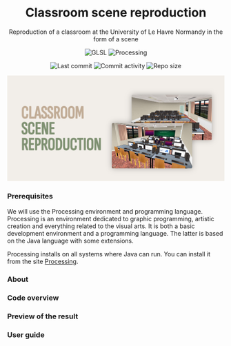 <p align="center">
  <h1 align="center">Classroom scene reproduction</h2>
  <p align="center">Reproduction of a classroom at the University of Le Havre Normandy in the form of a scene</p>
</p>

<p align="center">
  <img alt="GLSL" src="https://img.shields.io/badge/-GLSL-548EF5?style=flat&logo=glsl&logoColor=white" />
  <img alt="Processing" src="https://img.shields.io/badge/-Processing-0465F7?style=flat&logo=processing&logoColor=white" />
</p>

<p align="center">
  <img alt="Last commit" src="https://img.shields.io/github/last-commit/leag76/classroom-scene-reproduction?color=%23B5CDA3&logo=github&logoColor=white" />
  <img alt="Commit activity" src="https://img.shields.io/github/commit-activity/m/leag76/classroom-scene-reproduction?color=%23A76844&logo=github&logoColor=white" />
  <img alt="Repo size" src="https://img.shields.io/github/repo-size/leag76/classroom-scene-reproduction?color=%23C1AC95&logo=github&logoColor=white" />
</p>

<p align="center">
  <img alt="Preview" src="preview.png" width="1000px" />
</p>

### Prerequisites

We will use the Processing environment and programming language. Processing is an environment dedicated to graphic programming, artistic creation and everything related to the visual arts. It is both a basic development environment and a programming language. The latter is based on the Java language with some extensions.

Processing installs on all systems where Java can run. You can install it from the site [Processing](https://processing.org/). 

### About

### Code overview

### Preview of the result

### User guide